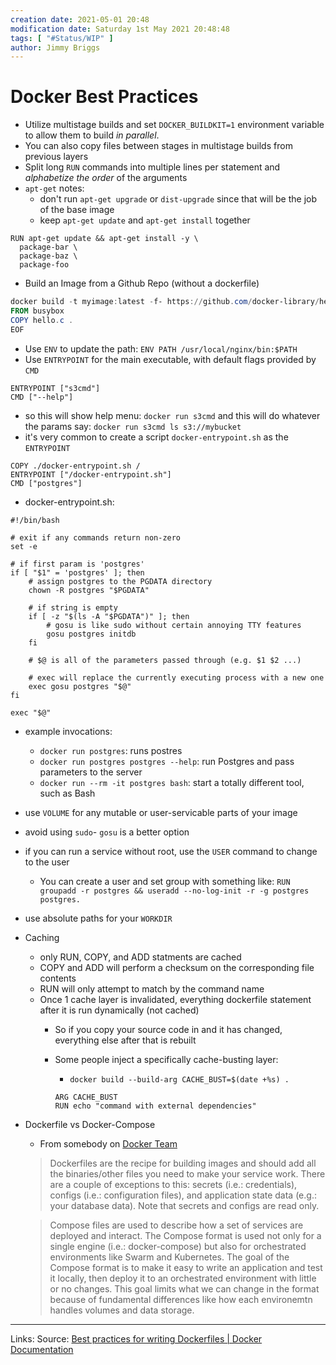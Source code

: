 ```yaml
---
creation date: 2021-05-01 20:48
modification date: Saturday 1st May 2021 20:48:48
tags: [ "#Status/WIP" ]
author: Jimmy Briggs
---
```


# Docker Best Practices

- Utilize multistage builds and set `DOCKER_BUILDKIT=1` environment variable to allow them to build *in parallel*.
- You can also copy files between stages in multistage builds from previous layers
- Split long `RUN` commands into multiple lines per statement and *alphabetize the order* of the arguments
- `apt-get` notes:
	-  don't run `apt-get upgrade` or `dist-upgrade` since that will be the job of the base image
    -  keep `apt-get update` and `apt-get install` together

```
RUN apt-get update && apt-get install -y \
  package-bar \
  package-baz \
  package-foo
```

- Build an Image from a Github Repo (without a dockerfile)

```powershell
docker build -t myimage:latest -f- https://github.com/docker-library/hello-world.git <<EOF
FROM busybox
COPY hello.c .
EOF
```

- Use `ENV` to update the path: `ENV PATH /usr/local/nginx/bin:$PATH`
- Use `ENTRYPOINT` for the main executable, with default flags provided by `CMD`    

```
ENTRYPOINT ["s3cmd"]
CMD ["--help"]
```

-   so this will show help menu: `docker run s3cmd` and this will do whatever the params say: `docker run s3cmd ls s3://mybucket`
-   it's very common to create a script `docker-entrypoint.sh` as the `ENTRYPOINT`

```
COPY ./docker-entrypoint.sh /
ENTRYPOINT ["/docker-entrypoint.sh"]
CMD ["postgres"]
```

-   docker-entrypoint.sh:

```
#!/bin/bash

# exit if any commands return non-zero
set -e

# if first param is 'postgres'
if [ "$1" = 'postgres' ]; then
    # assign postgres to the PGDATA directory
    chown -R postgres "$PGDATA"

    # if string is empty
    if [ -z "$(ls -A "$PGDATA")" ]; then
        # gosu is like sudo without certain annoying TTY features
        gosu postgres initdb
    fi

    # $@ is all of the parameters passed through (e.g. $1 $2 ...)

    # exec will replace the currently executing process with a new one
    exec gosu postgres "$@"
fi

exec "$@"
```

-   example invocations:
    
    -   `docker run postgres`: runs postres
    -   `docker run postgres postgres --help`: run Postgres and pass parameters to the server
    -   `docker run --rm -it postgres bash`: start a totally different tool, such as Bash
-   use `VOLUME` for any mutable or user-servicable parts of your image
    
-   avoid using `sudo`\- `gosu` is a better option
    
-   if you can run a service without root, use the `USER` command to change to the user
    
    -   You can create a user and set group with something like: `RUN groupadd -r postgres && useradd --no-log-init -r -g postgres postgres.`
-   use absolute paths for your `WORKDIR`
    
-   Caching
    
    -   only RUN, COPY, and ADD statments are cached
    -   COPY and ADD will perform a checksum on the corresponding file contents
    -   RUN will only attempt to match by the command name
    -   Once 1 cache layer is invalidated, everything dockerfile statement after it is run dynamically (not cached)
        -   So if you copy your source code in and it has changed, everything else after that is rebuilt
            
        -   Some people inject a specifically cache-busting layer:
            
            -   `docker build --build-arg CACHE_BUST=$(date +%s) .`
            
            ```
            ARG CACHE_BUST
            RUN echo "command with external dependencies"
            ```
            
-   Dockerfile vs Docker-Compose
    
    -   From somebody on [Docker Team](https://github.com/docker/compose/issues/5523)
    
    > Dockerfiles are the recipe for building images and should add all the binaries/other files you need to make your service work. There are a couple of exceptions to this: secrets (i.e.: credentials), configs (i.e.: configuration files), and application state data (e.g.: your database data). Note that secrets and configs are read only.
    
    > Compose files are used to describe how a set of services are deployed and interact. The Compose format is used not only for a single engine (i.e.: docker-compose) but also for orchestrated environments like Swarm and Kubernetes. The goal of the Compose format is to make it easy to write an application and test it locally, then deploy it to an orchestrated environment with little or no changes. This goal limits what we can change in the format because of fundamental differences like how each environemtn handles volumes and data storage.


***
Links: 
Source: [Best practices for writing Dockerfiles | Docker Documentation](https://docs.docker.com/develop/develop-images/dockerfile_best-practices/)

